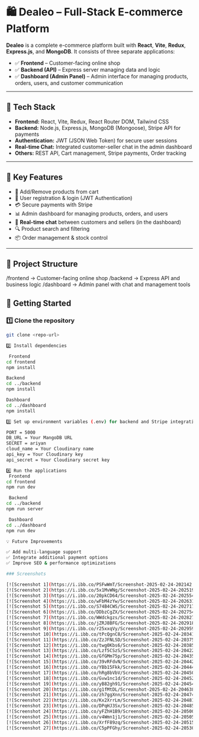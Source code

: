 # 🛍️ Dealeo – Full-Stack E-commerce Platform

**Dealeo** is a complete e-commerce platform built with **React**, **Vite**, **Redux**, **Express.js**, and **MongoDB**. It consists of three separate applications:

- ✅ **Frontend** – Customer-facing online shop  
- ✅ **Backend (API)** – Express server managing data and logic  
- ✅ **Dashboard (Admin Panel)** – Admin interface for managing products, orders, users, and customer communication

---

## 🚀 Tech Stack
- **Frontend:** React, Vite, Redux, React Router DOM, Tailwind CSS  
- **Backend:** Node.js, Express.js, MongoDB (Mongoose), Stripe API for payments  
- **Authentication:** JWT (JSON Web Token) for secure user sessions  
- **Real-time Chat:** Integrated customer-seller chat in the admin dashboard  
- **Others:** REST API, Cart management, Stripe payments, Order tracking  

---

## 🎯 Key Features
- 🛒 Add/Remove products from cart  
- 👤 User registration & login (JWT Authentication)  
- 💳 Secure payments with Stripe  
- 📊 Admin dashboard for managing products, orders, and users  
- 💬 **Real-time chat** between customers and sellers (in the dashboard)  
- 🔍 Product search and filtering  
- 📦 Order management & stock control  

---

## 📁 Project Structure
/frontend → Customer-facing online shop
/backend → Express API and business logic
/dashboard → Admin panel with chat and management tools

## 📌 Getting Started

### 1️⃣ Clone the repository
```bash
git clone <repo-url>

2️⃣ Install dependencies

 Frontend
cd frontend
npm install

Backend
cd ../backend
npm install

Dashboard
cd ../dashboard
npm install

3️⃣ Set up environment variables (.env) for backend and Stripe integration

PORT = 5000
DB_URL = Your MangoDB URL
SECRET = ariyan
cloud_name = Your Cloudinary name
api_key = Your Cloudinary key
api_secret = Your Cloudinary secret key

4️⃣ Run the applications
 Frontend
cd frontend
npm run dev

 Backend
cd ../backend
npm run server

 Dashboard
cd ../dashboard
npm run dev

💡 Future Improvements

✅ Add multi-language support
✅ Integrate additional payment options
✅ Improve SEO & performance optimizations

### Screenshots

[![Screenshot 1](https://i.ibb.co/PSFwWmT/Screenshot-2025-02-24-202142.png)](https://i.ibb.co/PSFwWmT/Screenshot-2025-02-24-202142.png)
[![Screenshot 2](https://i.ibb.co/5x1MvWNg/Screenshot-2025-02-24-202519.png)](https://i.ibb.co/5x1MvWNg/Screenshot-2025-02-24-202519.png)
[![Screenshot 3](https://i.ibb.co/20pkCD64/Screenshot-2025-02-24-202554.png)](https://i.ibb.co/20pkCD64/Screenshot-2025-02-24-202554.png)
[![Screenshot 4](https://i.ibb.co/wFbM4zYw/Screenshot-2025-02-24-202631.png)](https://i.ibb.co/wFbM4zYw/Screenshot-2025-02-24-202631.png)
[![Screenshot 5](https://i.ibb.co/S74B4CWS/Screenshot-2025-02-24-202717.png)](https://i.ibb.co/S74B4CWS/Screenshot-2025-02-24-202717.png)
[![Screenshot 6](https://i.ibb.co/DDbzCgZX/Screenshot-2025-02-24-202754.png)](https://i.ibb.co/DDbzCgZX/Screenshot-2025-02-24-202754.png)
[![Screenshot 7](https://i.ibb.co/WWdckgzs/Screenshot-2025-02-24-202827.png)](https://i.ibb.co/WWdckgzs/Screenshot-2025-02-24-202827.png)
[![Screenshot 8](https://i.ibb.co/jZRJ8BFG/Screenshot-2025-02-24-202918.png)](https://i.ibb.co/jZRJ8BFG/Screenshot-2025-02-24-202918.png)
[![Screenshot 9](https://i.ibb.co/r25xxqVy/Screenshot-2025-02-24-202959.png)](https://i.ibb.co/r25xxqVy/Screenshot-2025-02-24-202959.png)
[![Screenshot 10](https://i.ibb.co/tPcQgnC8/Screenshot-2025-02-24-203419.png)](https://i.ibb.co/tPcQgnC8/Screenshot-2025-02-24-203419.png)
[![Screenshot 11](https://i.ibb.co/ZzJFNLSD/Screenshot-2025-02-24-203759.png)](https://i.ibb.co/ZzJFNLSD/Screenshot-2025-02-24-203759.png)
[![Screenshot 12](https://i.ibb.co/twg0Kbs6/Screenshot-2025-02-24-203855.png)](https://i.ibb.co/twg0Kbs6/Screenshot-2025-02-24-203855.png)
[![Screenshot 13](https://i.ibb.co/Lzf5CSzS/Screenshot-2025-02-24-204224.png)](https://i.ibb.co/Lzf5CSzS/Screenshot-2025-02-24-204224.png)
[![Screenshot 14](https://i.ibb.co/GfGMm75p/Screenshot-2025-02-24-204350.png)](https://i.ibb.co/GfGMm75p/Screenshot-2025-02-24-204350.png)
[![Screenshot 15](https://i.ibb.co/39vRFdvN/Screenshot-2025-02-24-204424.png)](https://i.ibb.co/39vRFdvN/Screenshot-2025-02-24-204424.png)
[![Screenshot 16](https://i.ibb.co/YBb15Fkk/Screenshot-2025-02-24-204443.png)](https://i.ibb.co/YBb15Fkk/Screenshot-2025-02-24-204443.png)
[![Screenshot 17](https://i.ibb.co/hRg8bVbV/Screenshot-2025-02-24-204508.png)](https://i.ibb.co/hRg8bVbV/Screenshot-2025-02-24-204508.png)
[![Screenshot 18](https://i.ibb.co/Gvw1nc1d/Screenshot-2025-02-24-204529.png)](https://i.ibb.co/Gvw1nc1d/Screenshot-2025-02-24-204529.png)
[![Screenshot 19](https://i.ibb.co/yB82gh91/Screenshot-2025-02-24-204544.png)](https://i.ibb.co/yB82gh91/Screenshot-2025-02-24-204544.png)
[![Screenshot 20](https://i.ibb.co/g1fMtDL/Screenshot-2025-02-24-204638.png)](https://i.ibb.co/g1fMtDL/Screenshot-2025-02-24-204638.png)
[![Screenshot 21](https://i.ibb.co/zh7ggXnn/Screenshot-2025-02-24-204741.png)](https://i.ibb.co/zh7ggXnn/Screenshot-2025-02-24-204741.png)
[![Screenshot 22](https://i.ibb.co/Kx2XrrLm/Screenshot-2025-02-24-204817.png)](https://i.ibb.co/Kx2XrrLm/Screenshot-2025-02-24-204817.png)
[![Screenshot 23](https://i.ibb.co/DPqHJ3Sx/Screenshot-2025-02-24-204853.png)](https://i.ibb.co/DPqHJ3Sx/Screenshot-2025-02-24-204853.png)
[![Screenshot 24](https://i.ibb.co/yFZhH1B9/Screenshot-2025-02-24-205008.png)](https://i.ibb.co/yFZhH1B9/Screenshot-2025-02-24-205008.png)
[![Screenshot 25](https://i.ibb.co/v4Wmn1j1/Screenshot-2025-02-24-205053.png)](https://i.ibb.co/v4Wmn1j1/Screenshot-2025-02-24-205053.png)
[![Screenshot 26](https://i.ibb.co/XrfF89zq/Screenshot-2025-02-24-205159.png)](https://i.ibb.co/XrfF89zq/Screenshot-2025-02-24-205159.png)
[![Screenshot 27](https://i.ibb.co/C5pPFGhy/Screenshot-2025-02-24-205300.png)](https://i.ibb.co/C5pPFGhy/Screenshot-2025-02-24-205300.png)






